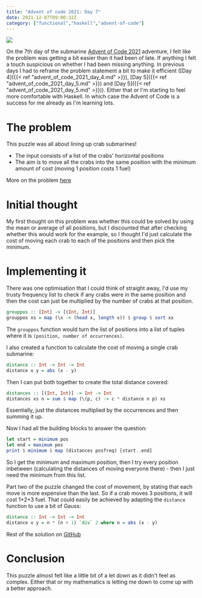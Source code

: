 ```yaml
---
title: "Advent of code 2021: Day 7"
date: 2021-12-07T09:00:32Z
category: ["functional","haskell","advent-of-code"]
---
```


![](/images/advent_of_code_title.jpg)

On the 7th day of the submarine [Advent of Code 2021](https://adventofcode.com/2021) adventure, I 
felt like the problem was getting a bit easier than it had been of late.  If anything I felt a touch
suspicious on whether I had been missing anything.  In previous days I had to reframe the problem
statement a bit to make it efficient ([Day 4]({{< ref "advent_of_code_2021_day_4.md" >}}), 
[Day 5]({{< ref "advent_of_code_2021_day_5.md" >}}) and [Day 5]({{< ref "advent_of_code_2021_day_5.md" >}})). 
Either that or I'm starting to feel more comfortable with Haskell.  In which case the Advent of Code
is a success for me already as I'm learning lots.

# The problem

This puzzle was all about lining up crab submarines!

- The input consists of a list of the crabs' horizontal positions
- The aim is to move all the crabs into the same position with the minimum amount of cost (moving 
  1 position costs 1 fuel)

More on the problem [here](https://adventofcode.com/2021/day/7)

# Initial thought

My first thought on this problem was whether this could be solved by using the mean or average of all
positions, but I discounted that after checking whether this would work for the example, so I
thought I'd just calculate the cost of moving each crab to each of the positions and then pick 
the minimum.

# Implementing it

There was one optimisation that I could think of straight away, I'd use my trusty frequency list to
check if any crabs were in the same position and then the cost can just be multiplied by the number
of crabs at that position.

```haskell
grouppos :: [Int] -> [(Int, Int)]
grouppos xs = map (\x -> (head x, length x)) $ group $ sort xs
```

The `grouppos` function would turn the list of positions into a list of tuples where it is
`(position, number of occurrences)`. 

I also created a function to calculate the cost of moving a single crab submarine:

```haskell
distance :: Int -> Int -> Int
distance x y = abs (x - y)
```

Then I can put both together to create the total distance covered:

```haskell
distances :: [(Int, Int)] -> Int -> Int
distances xs n = sum $ map (\(p, c) -> c * distance n p) xs
```

Essentially, just the distances multiplied by the occurrences and then summing it up.

Now I had all the building blocks to answer the question:

```haskell
let start = minimum pos
let end = maximum pos
print $ minimum $ map (distances posfreq) [start..end]
```

So I get the minimum and maximum position, then I try every position inbetween (calculating the
distances of moving everyone there) - then I just need the minimum from this list.

Part two of the puzzle changed the cost of movement, by stating that each move is more expensive than
the last.  So if a crab moves 3 positions, it will cost 1+2+3 fuel.  That could easily be achieved
by adapting the `distance` function to use a bit of Gauss:

```haskell
distance :: Int -> Int -> Int
distance x y = n * (n + 1) `div` 2 where n = abs (x - y)
```

Rest of the solution on [GitHub](https://github.com/beny23/advent-of-code/tree/main/2021/haskell/day7) 

# Conclusion

This puzzle almost felt like a little bit of a let down as it didn't feel as complex.  Either that or
my mathematics is letting me down to come up with a better approach.